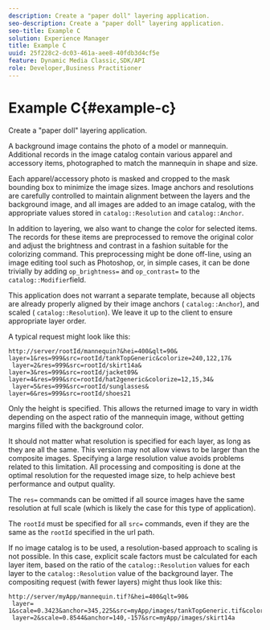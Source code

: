 ```yaml
---
description: Create a "paper doll" layering application.
seo-description: Create a "paper doll" layering application.
seo-title: Example C
solution: Experience Manager
title: Example C
uuid: 25f228c2-dc03-461a-aee8-40fdb3d4cf5e
feature: Dynamic Media Classic,SDK/API
role: Developer,Business Practitioner
---
```


# Example C{#example-c}

Create a "paper doll" layering application.

 A background image contains the photo of a model or mannequin. Additional records in the image catalog contain various apparel and accessory items, photographed to match the mannequin in shape and size.

Each apparel/accessory photo is masked and cropped to the mask bounding box to minimize the image sizes. Image anchors and resolutions are carefully controlled to maintain alignment between the layers and the background image, and all images are added to an image catalog, with the appropriate values stored in `catalog::Resolution` and `catalog::Anchor`.

In addition to layering, we also want to change the color for selected items. The records for these items are preprocessed to remove the original color and adjust the brightness and contrast in a fashion suitable for the colorizing command. This preprocessing might be done off-line, using an image editing tool such as Photoshop, or, in simple cases, it can be done trivially by adding `op_brightness=` and `op_contrast=` to the `catalog::Modifier`field.

This application does not warrant a separate template, because all objects are already properly aligned by their image anchors ( `catalog::Anchor`), and scaled ( `catalog::Resolution`). We leave it up to the client to ensure appropriate layer order.

A typical request might look like this:

```
http://server/rootId/mannequin?&hei=400&qlt=90&
layer=1&res=999&src=rootId/tankTopGeneric&colorize=240,122,17&
 layer=2&res=999&src=rootId/skirt14a&
layer=3&res=999&src=rootId/jacket09&
layer=4&res=999&src=rootId/hat2generic&colorize=12,15,34&
 layer=5&res=999&src=rootId/sunglasses&
layer=6&res=999&src=rootId/shoes21
```

Only the height is specified. This allows the returned image to vary in width depending on the aspect ratio of the mannequin image, without getting margins filled with the background color.

It should not matter what resolution is specified for each layer, as long as they are all the same. This version may not allow views to be larger than the composite images. Specifying a large resolution value avoids problems related to this limitation. All processing and compositing is done at the optimal resolution for the requested image size, to help achieve best performance and output quality.

The `res=` commands can be omitted if all source images have the same resolution at full scale (which is likely the case for this type of application).

The `rootId` must be specified for all `src=` commands, even if they are the same as the `rootId` specified in the url path.

If no image catalog is to be used, a resolution-based approach to scaling is not possible. In this case, explicit scale factors must be calculated for each layer item, based on the ratio of the `catalog::Resolution` values for each layer to the `catalog::Resolution` value of the background layer. The compositing request (with fewer layers) might thus look like this:

```
http://server/myApp/mannequin.tif?&hei=400&qlt=90&
 layer= 1&scale=0.3423&anchor=345,225&src=myApp/images/tankTopGeneric.tif&colorize=240,122,17&
 layer=2&scale=0.8544&anchor=140,-157&src=myApp/images/skirt14a
```

